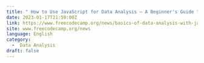 ```yaml
---
title: " How to Use JavaScript for Data Analysis – A Beginner's Guide "
date: 2023-01-17T21:59:00Z
link: https://www.freecodecamp.org/news/basics-of-data-analysis-with-javascript/?utm_medium=RSS&utm_source=news.12bit.vn
site: www.freecodecamp.org/news
language: English
category:
  -  Data Analysis 
draft: false
---
```

